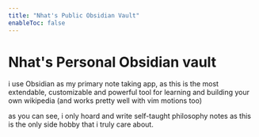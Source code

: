 ```yaml
---
title: "Nhat's Public Obsidian Vault"
enableToc: false
---
```



# Nhat's Personal Obsidian vault

i use Obsidian as my primary note taking app, as this is the most extendable, customizable and powerful tool for learning and building your own wikipedia (and works pretty well with vim motions too)

as you can see, i only hoard and write self-taught philosophy notes as this is the only side hobby that i truly care about.  